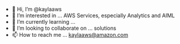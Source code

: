 - 👋 Hi, I’m @kaylaaws
- 👀 I’m interested in ... AWS Services, especially Analytics and AIML
- 🌱 I’m currently learning ...
- 💞️ I’m looking to collaborate on ... solutions
- 📫 How to reach me ... kaylaaws@amazon.com

<!---
kaylaaws/kaylaaws is a ✨ special ✨ repository because its `README.md` (this file) appears on your GitHub profile.
You can click the Preview link to take a look at your changes.
--->
